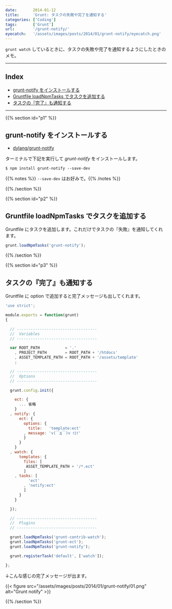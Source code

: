 ```yaml
---
date:       2014-01-12
title:      'Grunt: タスクの失敗や完了を通知する'
categories: ['Coding']
tags:       ['Grunt']
url:        '/grunt-notify/'
eyecatch:   '/assets/images/posts/2014/01/grunt-notify/eyecatch.png'
---
```


`grunt watch` しているときに、タスクの失敗や完了を通知するようにしたときのメモ。

---

## Index

- [grunt-notify をインストールする](#p1)
- [Gruntfile loadNpmTasks でタスクを追加する](#p2)
- [タスクの『完了』も通知する](#p3)

---

{{% section id="p1" %}}

## grunt-notify をインストールする

- [dylang/grunt-notify](https://github.com/dylang/grunt-notify)

ターミナルで下記を実行して *grunt-notify* をインストールします。

```shell
$ npm install grunt-notify --save-dev
```

{{% notes %}} `--save-dev` はお好みで。{{% /notes %}}

{{% /section %}}

{{% section id="p2" %}}

## Gruntfile loadNpmTasks でタスクを追加する

Gruntfile にタスクを追加します。これだけでタスクの『失敗』を通知してくれます。

```javascript
grunt.loadNpmTasks('grunt-notify');
```

{{% /section %}}

{{% section id="p3" %}}

## タスクの『完了』も通知する

Gruntfile に option で追加すると完了メッセージも出してくれます。

```javascript
'use strict';

module.exports = function(grunt)
{

  // -----------------------------------
  //  Variables
  // -----------------------------------

  var ROOT_PATH           = '.'
    , PROJECT_PATH        = ROOT_PATH + '/htdocs'
    , ASSET_TEMPLATE_PATH = ROOT_PATH + '/assets/template'
    ;

  // -----------------------------------
  //  Options
  // -----------------------------------

  grunt.config.init({

    ect: {
      ... 省略
    }
  , notify: {
      ect: {
        options: {
          title:   'template:ect'
        , message: 'v(￣д￣)v ｲｴｲ'
        }
      }
    }
  , watch: {
      templates: {
        files: [
         ASSET_TEMPLATE_PATH + '/*.ect'
        ]
    , tasks: [
          'ect'
        , 'notify:ect'
        ]
      }
    }

  });

  // -----------------------------------
  //  Plugins
  // -----------------------------------

  grunt.loadNpmTasks('grunt-contrib-watch');
  grunt.loadNpmTasks('grunt-ect');
  grunt.loadNpmTasks('grunt-notify');

  grunt.registerTask('default', ['watch']);

};
```

↓こんな感じの完了メッセージが出ます。

{{< figure src="/assets/images/posts/2014/01/grunt-notify/01.png" alt="Grunt notify" >}}

{{% /section %}}
